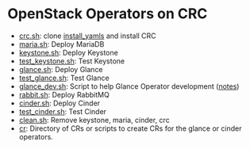 # OpenStack Operators on CRC

- [crc.sh](crc.sh): clone [install_yamls](https://github.com/openstack-k8s-operators/install_yamls) and install CRC
- [maria.sh](maria.sh): Deploy MariaDB
- [keystone.sh](keystone.sh): Deploy Keystone
- [test_keystone.sh](test_keystone.sh): Test Keystone
- [glance.sh](glance.sh): Deploy Glance
- [test_glance.sh](test_glance.sh): Test Glance
- [glance_dev.sh](glance_dev.sh): Script to help Glance Operator development ([notes](glance_dev_notes.md))
- [rabbit.sh](rabbit.sh): Deploy RabbitMQ
- [cinder.sh](cinder.sh): Deploy Cinder
- [test_cinder.sh](test_cinder.sh): Test Cinder
- [clean.sh](clean.sh): Remove keystone, maria, cinder, crc
- [cr](cr): Directory of CRs or scripts to create CRs for the glance
  or cinder operators.
